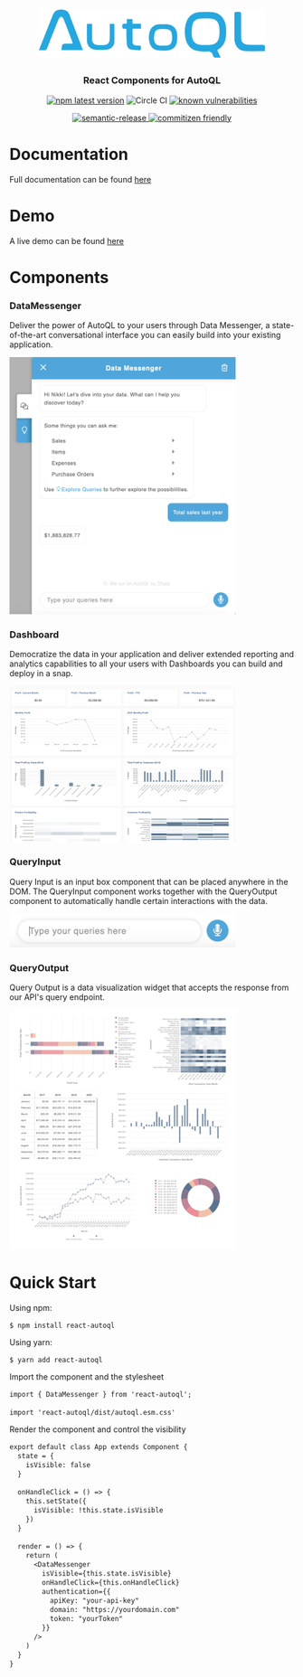 <h1 align="center"><img src="public/autoql-logo.png" style="text-align: center; width: 400px"/></h1>
<h3 align="center"><b>React Components for AutoQL</b></h3>
<p align="center">
  <a href="https://badge.fury.io/js/react-autoql"><img src="https://badge.fury.io/js/react-autoql.svg" alt="npm latest version" height="20"></a>
  <a>
    <img alt="Circle CI" src="https://circleci.com/gh/chatatechnologies/react-autoql/tree/master.svg?style=shield">
  </a>
  <a href="https://snyk.io/test/github/chatatechnologies/react-autoql">
    <img alt="known vulnerabilities" src="https://snyk.io/test/github/chatatechnologies/react-autoql/master/badge.svg">
  </a>
</p>
<p align="center">
  <a href="https://github.com/semantic-release/semantic-release">
    <img alt="semantic-release" src="https://img.shields.io/badge/%20%20%F0%9F%93%A6%F0%9F%9A%80-semantic--release-e10079.svg">
  </a>
  <a href="http://commitizen.github.io/cz-cli/">
    <img alt="commitizen friendly" src="https://img.shields.io/badge/commitizen-friendly-brightgreen.svg">
  </a>
</p>

<!-- [![Coverage](coverage/badge.svg)]() -->

# Documentation

Full documentation can be found [here](https://chata.readme.io/docs/autoql-react-widgets)

# Demo

A live demo can be found [here](https://chata-ai-test-page-prod.herokuapp.com/)

# Components

### DataMessenger

Deliver the power of AutoQL to your users through Data Messenger, a state-of-the-art conversational interface you can easily build into your existing application.

<img src="public/data-messenger.png" width="400px">

### Dashboard

Democratize the data in your application and deliver extended reporting and analytics capabilities to all your users with Dashboards you can build and deploy in a snap.

<img src="public/dashboard.png" width="400px">

### QueryInput

Query Input is an input box component that can be placed anywhere in the DOM. The QueryInput component works together with the QueryOutput component to automatically handle certain interactions with the data.

<img src="public/query-input.png" width="400px">

### QueryOutput

Query Output is a data visualization widget that accepts the response from our API's query endpoint.

<img src="public/query-output.jpg" width="400px">

# Quick Start

Using npm:

```
$ npm install react-autoql
```

Using yarn:

```
$ yarn add react-autoql
```

Import the component and the stylesheet

```
import { DataMessenger } from 'react-autoql';

import 'react-autoql/dist/autoql.esm.css'
```

Render the component and control the visibility

```
export default class App extends Component {
  state = {
    isVisible: false
  }

  onHandleClick = () => {
    this.setState({
      isVisible: !this.state.isVisible
    })
  }

  render = () => {
    return (
      <DataMessenger
        isVisible={this.state.isVisible}
        onHandleClick={this.onHandleClick}
        authentication={{
          apiKey: "your-api-key"
          domain: "https://yourdomain.com"
          token: "yourToken"
        }}
      />
    )
  }
}
```
